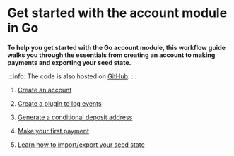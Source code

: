 # Get started with the account module in Go

**To help you get started with the Go account module, this workflow guide walks you through the essentials from creating an account to making payments and exporting your seed state.**

:::info:
The code is also hosted on [GitHub](https://github.com/iota-community/account-module).
:::

1. [Create an account](../go/create-account.md)

2. [Create a plugin to log events](../go/create-plugin.md)

3. [Generate a conditional deposit address](../go/generate-cda.md)

3. [Make your first payment](../go/make-payment.md)

4. [Learn how to import/export your seed state](../go/export-seed-state.md)
